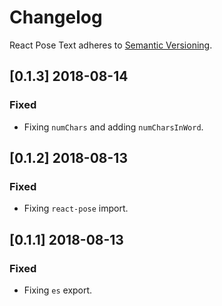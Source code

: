 # Changelog

React Pose Text adheres to [Semantic Versioning](http://semver.org/).

## [0.1.3] 2018-08-14

### Fixed

- Fixing `numChars` and adding `numCharsInWord`.

## [0.1.2] 2018-08-13

### Fixed

- Fixing `react-pose` import.

## [0.1.1] 2018-08-13

### Fixed

- Fixing `es` export.